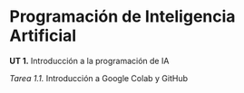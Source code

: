 # Programación de Inteligencia Artificial 
**UT 1.** Introducción a la programación de IA  

*Tarea 1.1.* Introducción a Google Colab y GitHub
